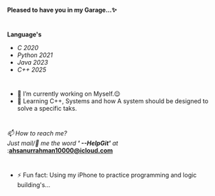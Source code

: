 **Pleased to have you in my Garage...✨**
#
**Language's**
- *C 2020*
- *Python 2021*
- *Java 2023*
- *C++ 2025*
#
<!--
**ahsanurrahman-sayem/ahsanurrahman-sayem** is a ✨ _special_ ✨ repository because its `README.md` (this file) appears on your GitHub profile.-->

<!--Here are some ideas to get you --started:-->

- 🔭 I’m currently working on Myself.😌
- 🌱 Learning C++, Systems and how A system should be designed to solve a specific taks.
# 
*📫 How to reach me?*\
*Just mail/📧 me the word **'
  --HelpGit'** at*
:**ahsanurrahman10000@icloud.com**
#
- ⚡ Fun fact: Using my iPhone to practice programming and logic building's...
